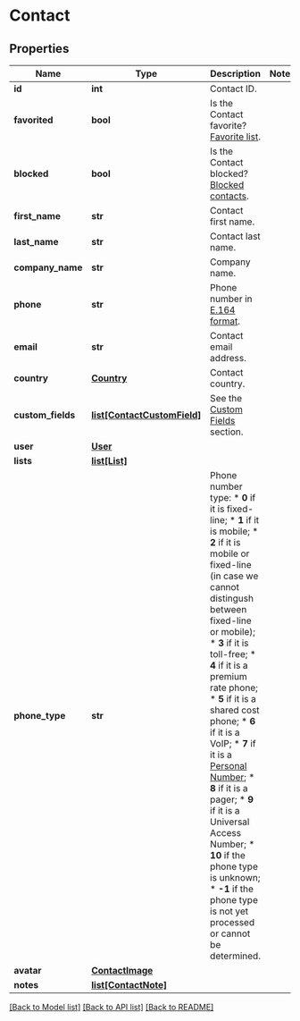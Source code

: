 # Contact

## Properties
Name | Type | Description | Notes
------------ | ------------- | ------------- | -------------
**id** | **int** | Contact ID. | 
**favorited** | **bool** | Is the Contact favorite? [Favorite list](https://docs.textmagic.com/#operation/getFavorites). | 
**blocked** | **bool** | Is the Contact blocked? [Blocked contacts](https://docs.textmagic.com/#operation/getBlockedContacts). | 
**first_name** | **str** | Contact first name. | 
**last_name** | **str** | Contact last name. | 
**company_name** | **str** | Company name. | 
**phone** | **str** | Phone number in [E.164 format](https://en.wikipedia.org/wiki/E.164). | 
**email** | **str** | Contact email address. | 
**country** | [**Country**](Country.md) | Contact country. | 
**custom_fields** | [**list[ContactCustomField]**](ContactCustomField.md) | See the [Custom Fields](https://docs.textmagic.com/#tag/Custom-Fields) section. | 
**user** | [**User**](User.md) |  | 
**lists** | [**list[List]**](List.md) |  | 
**phone_type** | **str** | Phone number type: * **0** if it is fixed-line; * **1** if it is mobile; * **2** if it is mobile or fixed-line (in case we cannot distingush between fixed-line or mobile); * **3** if it is toll-free; * **4** if it is a premium rate phone; * **5** if it is a shared cost phone; * **6** if it is a VoIP; * **7** if it is a [Personal Number](); * **8** if it is a pager; * **9** if it is a Universal Access Number; * **10** if the phone type is unknown; * **-1** if the phone type is not yet processed or cannot be determined.  | 
**avatar** | [**ContactImage**](ContactImage.md) |  | 
**notes** | [**list[ContactNote]**](ContactNote.md) |  | 

[[Back to Model list]](../README.md#documentation-for-models) [[Back to API list]](../README.md#documentation-for-api-endpoints) [[Back to README]](../README.md)


